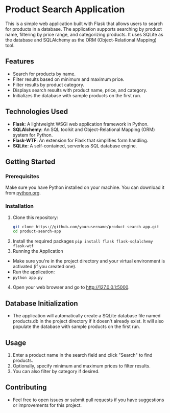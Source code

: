# Product Search Application
This is a simple web application built with Flask that allows users to search for products in a database. The application supports searching by product name, filtering by price range, and categorizing products. It uses SQLite as the database and SQLAlchemy as the ORM (Object-Relational Mapping) tool.

## Features

- Search for products by name.
- Filter results based on minimum and maximum price.
- Filter results by product category.
- Displays search results with product name, price, and category.
- Initializes the database with sample products on the first run.

## Technologies Used

- **Flask**: A lightweight WSGI web application framework in Python.
- **SQLAlchemy**: An SQL toolkit and Object-Relational Mapping (ORM) system for Python.
- **Flask-WTF**: An extension for Flask that simplifies form handling.
- **SQLite**: A self-contained, serverless SQL database engine.

## Getting Started

### Prerequisites

Make sure you have Python installed on your machine. You can download it from [python.org](https://www.python.org/downloads/).

### Installation

1. Clone this repository:
   ```bash
   git clone https://github.com/yourusername/product-search-app.git
   cd product-search-app
 2. Install the required packages
     `pip install flask flask-sqlalchemy flask-wtf`
 3. Running the Application
- Make sure you're in the project directory and your virtual environment is activated (if you created one).
- Run the application:
- `python app.py`
4. Open your web browser and go to http://127.0.0.1:5000.

## Database Initialization
- The application will automatically create a SQLite database file named products.db in the project directory if it doesn't already exist. It will also populate the database with sample products on the first run.

## Usage
1. Enter a product name in the search field and click "Search" to find products.
2.  Optionally, specify minimum and maximum prices to filter results.
3.  You can also filter by category if desired.

## Contributing
- Feel free to open issues or submit pull requests if you have suggestions or improvements for this project.
